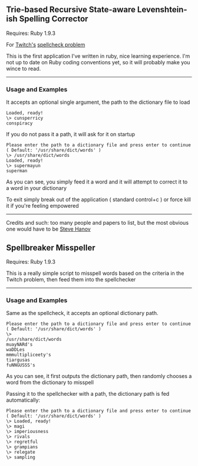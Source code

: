 ## Trie-based Recursive State-aware Levenshtein-ish Spelling Corrector

Requires: Ruby 1.9.3

For [Twitch's](http://twitch.tv) [spellcheck problem](http://www.twitch.tv/problems/spellcheck)

This is the first application I've written in ruby, nice learning experience.
I'm not up to date on Ruby coding conventions yet, so it will probably make you wince to read.

- - -

### Usage and Examples

It accepts an optional single argument, the path to the dictionary file to load

```$ ./spellcheck.rb /usr/share/dict/words
Loaded, ready!
\> cunsperricy
conspiracy
```

If you do not pass it a path, it will ask for it on startup

```$ ./spellcheck.rb
Please enter the path to a dictionary file and press enter to continue
( Default: '/usr/share/dict/words' )
\> /usr/share/dict/words
Loaded, ready!
\> supermayun
superman
```

As you can see, you simply feed it a word and it will attempt to correct it to a word in your dictionary

To exit simply break out of the application ( standard control+c ) or force kill it if you're feeling empowered

- - -

Credits and such: too many people and papers to list, but the most obvious one would have to be [Steve Hanov](http://stevehanov.ca)

## Spellbreaker Misspeller

Requires: Ruby 1.9.3

This is a really simple script to misspell words based on the criteria in the Twitch problem, then feed them into the spellchecker

- - -

### Usage and Examples

Same as the spellcheck, it accepts an optional dictionary path.

```$ ./spellbreaker.rb
Please enter the path to a dictionary file and press enter to continue
( Default: '/usr/share/dict/words' )
\>
/usr/share/dict/words
muayNARd's
waDDLes
mmmultipliceety's
tiargusas
fuNNGUSSS's
```
As you can see, it first outputs the dictionary path, then randomly chooses a word from the dictionary to misspell

Passing it to the spellchecker with a path, the dictionary path is fed automatically:

```$ ./spellbreaker.rb /usr/share/dict/words | ./spellcheck.rb
Please enter the path to a dictionary file and press enter to continue
( Default: '/usr/share/dict/words' )
\> Loaded, ready!
\> magi
\> imperiousness
\> rivals
\> regretful
\> grampians
\> relegate
\> sampling
```
